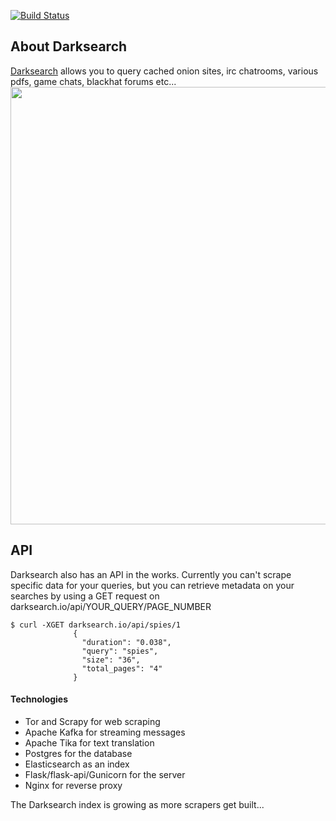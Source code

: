 [![Build Status](https://travis-ci.org/vlall/darksearch.svg?branch=master)](https://travis-ci.org/vlall/darksearch)

## About Darksearch
[Darksearch](http://darksearch.io) allows you to query cached onion sites, irc chatrooms, various pdfs, game chats, blackhat forums etc...
<img src="https://raw.githubusercontent.com/vlall/darksearch/master/darksearch/docs/darksearch.png" width="700">
## API
Darksearch also has an API in the works. Currently you can't scrape specific data for your queries, but you can retrieve metadata on your searches by using a GET request on darksearch.io/api/YOUR_QUERY/PAGE_NUMBER
```
$ curl -XGET darksearch.io/api/spies/1
              {
                "duration": "0.038", 
                "query": "spies", 
                "size": "36", 
                "total_pages": "4"
              }

```

#### Technologies
- Tor and Scrapy for web scraping
- Apache Kafka for streaming messages
- Apache Tika for text translation
- Postgres for the database
- Elasticsearch as an index
- Flask/flask-api/Gunicorn for the server
- Nginx for reverse proxy

The Darksearch index is growing as more scrapers get built...
